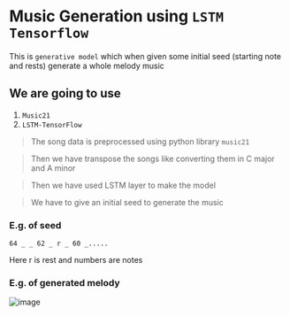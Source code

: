 # Music Generation using `LSTM Tensorflow`
This is `generative model` which when given some initial seed (starting note and rests) generate a whole melody music

## We are going to use
1. `Music21`
2. `LSTM-TensorFlow`

> The song data is preprocessed using python library `music21`

> Then we have transpose the songs like converting them in C major and A minor

> Then we have used LSTM layer to make the model

> We have to give an initial seed to generate the music

### E.g. of seed
`64 _ _ 62 _ r _ 60 _.....`

Here r is rest and numbers are notes

### E.g. of generated melody
![image](https://github.com/user-attachments/assets/a0cd9f44-fb7f-4f44-8c72-2fcfde89d7fa)
